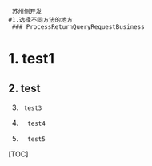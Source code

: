      苏州侧开发
    #1.选择不同方法的地方
     ### ProcessReturnQueryRequestBusiness
     
     
# 1.      test1
## 2.      test

[](www.baidu.co)

3.      test3
4.       test4
5.       test5
    
[TOC]

